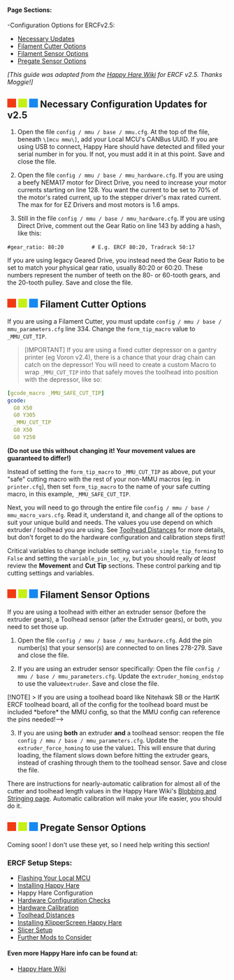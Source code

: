 #### Page Sections:
-Configuration Options for ERCFv2.5:
  - [Necessary Updates](#---necessary-configuration-updates-for-v25)
  - [Filament Cutter Options](#---filament-cutter-options)
  - [Filament Sensor Options](#---filament-sensor-options)
  - [Pregate Sensor Options](#---pregate-sensor-options)

*\[This guide was adapted from the [Happy Hare Wiki](https://github.com/moggieuk/Happy-Hare/wiki) for ERCF v2.5. Thanks Moggie!\]*


## ![#f03c15](assets/f03c15.png) ![#c5f015](assets/c5f015.png) ![#1589F0](assets/1589F0.png) Necessary Configuration Updates for v2.5

1.  Open the file `config / mmu / base / mmu.cfg`. At the top of the file, beneath `\[mcu mmu\]`, add your Local MCU's CANBus UUID. If you are using USB to connect, Happy Hare should have detected and filled your serial number in for you. If not, you must add it in at this point. Save and close the file.

2. Open the file `config / mmu / base / mmu_hardware.cfg`. If you are using a beefy NEMA17 motor for Direct Drive, you need to increase your motor currents starting on line 128. You want the current to be set to 70% of the motor's rated current, up to the stepper driver's max rated current. The max for for EZ Drivers and most motors is 1.6 amps.

3. Still in the file `config / mmu / base / mmu_hardware.cfg`. If you are using Direct Drive, comment out the Gear Ratio on line 143 by adding a hash, like this:

`#gear_ratio: 80:20			# E.g. ERCF 80:20, Tradrack 50:17`

If you are using legacy Geared Drive, you instead need the Gear Ratio to be set to match your physical gear ratio, usually 80:20 or 60:20. These numbers represent the number of teeth on the 80- or 60-tooth gears, and the 20-tooth pulley. Save and close the file.


## ![#f03c15](assets/f03c15.png) ![#c5f015](assets/c5f015.png) ![#1589F0](assets/1589F0.png) Filament Cutter Options

If you are using a Filament Cutter, you must update `config / mmu / base / mmu_parameters.cfg` line 334. Change the `form_tip_macro` value to `_MMU_CUT_TIP`.

> [IMPORTANT]
> If you are using a fixed cutter depressor on a gantry printer (eg Voron v2.4), there is a chance that your drag chain can catch on the depressor! You will need to create a custom Macro to wrap `_MMU_CUT_TIP` into that safely moves the toolhead into position with the depressor, like so:

```yml
[gcode_macro _MMU_SAFE_CUT_TIP]
gcode:
  G0 X50
  G0 Y305
  _MMU_CUT_TIP
  G0 X50
  G0 Y250
```

**(Do not use this without changing it! Your movement values are guaranteed to differ!)**

Instead of setting the `form_tip_macro` to `_MMU_CUT_TIP` as above, put your "safe" cutting macro with the rest of your non-MMU macros (eg. in `printer.cfg`), then set `form_tip_macro` to the name of your safe cutting macro, in this example, `_MMU_SAFE_CUT_TIP`.

Next, you will need to go through the entire file `config / mmu / base / mmu_macro_vars.cfg`. Read it, understand it, and change all of the options to suit your unique build and needs. The values you use depend on which extruder / toolhead you are using. See [Toolhead Distances](https://github.com/Enraged-Rabbit-Community/ERCFv2.5/blob/main/Documentation/Toolhead-Distances.md) for more details, but don't forget to do the hardware configuration and calibration steps first!

Critical variables to change include setting `variable_simple_tip_forming` to `False` and setting the `variable_pin_loc_xy`, but you should really *at least* review the **Movement** and **Cut Tip** sections. These control parking and tip cutting settings and variables.


## ![#f03c15](assets/f03c15.png) ![#c5f015](assets/c5f015.png) ![#1589F0](assets/1589F0.png) Filament Sensor Options

If you are using a toolhead with either an extruder sensor (before the extruder gears), a Toolhead sensor (after the Extruder gears), or both, you need to set those up.

1. Open the file `config / mmu / base / mmu_hardware.cfg`. Add the pin number(s) that your sensor(s) are connected to on lines 278-279. Save and close the file.

2. If you are using an extruder sensor specifically: Open the file `config / mmu / base / mmu_parameters.cfg`. Update the `extruder_homing_endstop` to use the value`extruder`. Save and close the file.

<!--> [!NOTE]
> If you are using a toolhead board like Nitehawk SB or the HartK ERCF toolhead board, all of the config for the toolhead board must be included *before* the MMU config, so that the MMU config can reference the pins needed!--> 

3. If you are using **both** an extruder **and** a toolhead sensor: reopen the file `config / mmu / base / mmu_parameters.cfg`. Update the `extruder_force_homing` to use the value`1`. This will ensure that during loading, the filament slows down before hitting the extruder gears, instead of crashing through them to the toolhead sensor. Save and close the file.

There are instructions for nearly-automatic calibration for almost all of the cutter and toolhead length values in the Happy Hare Wiki's [Blobbing and Stringing page](https://github.com/moggieuk/Happy-Hare/wiki/Blobbing-and-Stringing). Automatic calibration will make your life easier, you should do it.


## ![#f03c15](assets/f03c15.png) ![#c5f015](assets/c5f015.png) ![#1589F0](assets/1589F0.png) Pregate Sensor Options

Coming soon! I don't use these yet, so I need help writing this section!


### ERCF Setup Steps:
- [Flashing Your Local MCU](https://github.com/Enraged-Rabbit-Community/ERCFv2.5/blob/main/Documentation/Flashing-Local-MCU.md)
- [Installing Happy Hare](https://github.com/Enraged-Rabbit-Community/ERCFv2.5/blob/main/Documentation/Installing-Happy-Hare.md)
- Happy Hare Configuration
- [Hardware Configuration Checks](https://github.com/Enraged-Rabbit-Community/ERCFv2.5/blob/main/Documentation/Hardware-configuration-checks.md)
- [Hardware Calibration](https://github.com/Enraged-Rabbit-Community/ERCFv2.5/blob/main/Documentation/Hardware-Calibration.md)
- [Toolhead Distances](https://github.com/Enraged-Rabbit-Community/ERCFv2.5/blob/main/Documentation/Toolhead-Distances.md)
- [Installing KlipperScreen Happy Hare](https://github.com/Enraged-Rabbit-Community/ERCFv2.5/blob/main/Documentation/Installing-KlipperScreen.md)
- [Slicer Setup](https://github.com/Enraged-Rabbit-Community/ERCFv2.5/blob/main/Documentation/Slicer-Setup.md)
- [Further Mods to Consider](https://github.com/Enraged-Rabbit-Community/ERCFv2.5/blob/main/Documentation/Further-Mods.md)

#### Even more Happy Hare info can be found at:
- [Happy Hare Wiki](https://github.com/moggieuk/Happy-Hare/wiki)